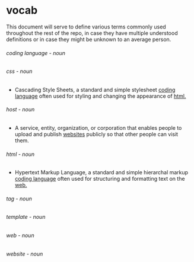 # vocab

This document will serve to define various terms commonly used throughout the rest of the repo, in case they have multiple understood definitions or in case they might be unknown to an average person.

###### coding language - noun



###### css - noun
- Cascading Style Sheets, a standard and simple stylesheet [coding language](#coding-language) often used for styling and changing the appearance of [html.](#html)

###### host - noun
- A service, entity, organization, or corporation that enables people to upload and publish [websites](#website) publicly so that other people can visit them.

###### html - noun
- Hypertext Markup Language, a standard and simple hierarchal markup [coding language](#coding-language) often used for structuring and formatting text on the [web.](#web)

###### tag - noun
###### template - noun
###### web - noun
###### website - noun
